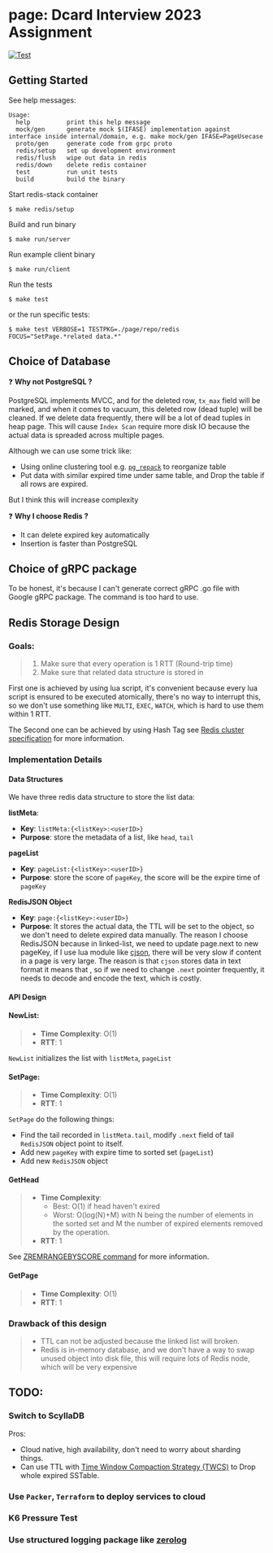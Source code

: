 # page: Dcard Interview 2023 Assignment

[![Test](https://github.com/unknowntpo/page/actions/workflows/main.yml/badge.svg?event=push)](https://github.com/unknowntpo/page/actions/workflows/main.yml)

## Getting Started

See help messages:

```
Usage:
  help          print this help message
  mock/gen      generate mock $(IFASE) implementation against interface inside internal/domain, e.g. make mock/gen IFASE=PageUsecase
  proto/gen     generate code from grpc proto
  redis/setup   set up development environment
  redis/flush   wipe out data in redis
  redis/down    delete redis container
  test          run unit tests
  build         build the binary
```

Start redis-stack container

```
$ make redis/setup
````

Build and run binary

```
$ make run/server
```

Run example client binary

```
$ make run/client
```

Run the tests

```
$ make test
```

or the run specific tests:

```
$ make test VERBOSE=1 TESTPKG=./page/repo/redis FOCUS="SetPage.*related data.*"
```

## Choice of Database

:question: **Why not PostgreSQL ?**

PostgreSQL implements MVCC, and for the deleted row, `tx_max` field will be marked, and when it comes to vacuum, this deleted row (dead tuple) will be cleaned. If we delete data frequently, there will be a lot of dead tuples in heap page.
This will cause `Index Scan` require more disk IO because the actual data is spreaded across multiple pages.

Although we can use some trick like:
- Using online clustering tool e.g. [`pg_repack`](https://reorg.github.io/pg_repack/) to reorganize table 
- Put data with similar expired time under same table, and Drop the table if all rows are expired.

But I think this will increase complexity

:question: **Why I choose Redis ?**

- It can delete expired key automatically
- Insertion is faster than PostgreSQL

## Choice of gRPC package

To be honest, it's because I can't generate correct gRPC .go file with Google gRPC package.
The command is too hard to use. 

## Redis Storage Design

### Goals:
> 1. Make sure that every operation is 1 RTT (Round-trip time)
> 2. Make sure that related data structure is stored in

First one is achieved by using lua script, it's convenient because every lua script is ensured to be executed atomically, there's no way to interrupt this, so we don't use something like `MULTI`, `EXEC`, `WATCH`, which is hard to use them within 1 RTT.

The Second one can be achieved by using Hash Tag 
see [Redis cluster specification](https://redis.io/docs/reference/cluster-spec/) for more information.

### Implementation Details
#### Data Structures

We have three redis data structure to store the list data:

**listMeta**:
- **Key**: `listMeta:{<listKey>:<userID>}`
- **Purpose**: store the metadata of a list, like `head`, `tail`

**pageList**
  - **Key**: `pageList:{<listKey>:<userID>}`
  - **Purpose**: store the score of `pageKey`, the score will be the expire time of `pageKey`

**RedisJSON Object**
  - **Key**: `page:{<listKey>:<userID>}`
  - **Purpose**: It stores the actual data, the TTL will be set to the object, so we don't need to delete expired data manually. 
The reason I choose RedisJSON because in linked-list, we need to update page.next to new pageKey,
if I use lua module like [cjson](https://github.com/mpx/lua-cjson), there will be very slow if content in a page is very large.
The reason is that `cjson` stores data in text format it means that , so if we need to change `.next` pointer frequently, it needs to decode and encode the text, which is costly.

#### API Design

#### NewList:

> - **Time Complexity**: O(1)
> - **RTT**: 1


`NewList` initializes the list with `listMeta`, `pageList`

#### SetPage:

> - **Time Complexity**: O(1)
> - **RTT**: 1

`SetPage` do the following things:
- Find the tail recorded in `listMeta.tail`, modify `.next` field of tail `RedisJSON` object point to itself.
- Add new `pageKey` with expire time to sorted set (`pageList`)
- Add new `RedisJSON` object

#### GetHead

> - **Time Complexity**:
>   - Best: O(1) if head haven't exired
>   - Worst: O(log(N)+M) with N being the number of elements in the sorted set and M the number of expired elements removed by the operation.
> - **RTT**: 1


  See [ZREMRANGEBYSCORE command](https://redis.io/commands/zremrangebyscore/) for more information.

#### GetPage

> - **Time Complexity**: O(1)
> - **RTT**: 1

### Drawback of this design
> - TTL can not be adjusted because the linked list will broken.
> - Redis is in-memory database, and we don't have a way to swap unused object into disk file, this will require lots of Redis node, which will be very expensive

## TODO:
### Switch to ScyllaDB

Pros:
- Cloud native, high availability, don't need to worry about sharding things.
- Can use TTL with [Time Window Compaction Strategy (TWCS)](https://docs.scylladb.com/stable/kb/ttl-facts.html) to Drop whole expired SSTable.

### Use `Packer`, `Terraform` to deploy services to cloud

### K6 Pressure Test

### Use structured logging package like [zerolog](https://github.com/rs/zerolog)